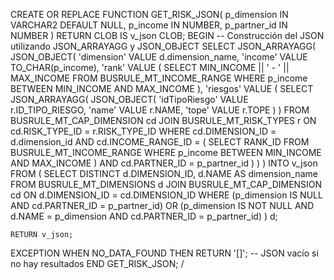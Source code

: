 CREATE OR REPLACE FUNCTION GET_RISK_JSON(
    p_dimension IN VARCHAR2 DEFAULT NULL,
    p_income IN NUMBER,
    p_partner_id IN NUMBER
) RETURN CLOB IS
    v_json CLOB;
BEGIN
    -- Construcción del JSON utilizando JSON_ARRAYAGG y JSON_OBJECT
    SELECT JSON_ARRAYAGG(
               JSON_OBJECT(
                   'dimension' VALUE d.dimension_name,
                   'income' VALUE TO_CHAR(p_income),
                   'rank' VALUE (
                       SELECT MIN_INCOME || ' - ' || MAX_INCOME
                       FROM BUSRULE_MT_INCOME_RANGE
                       WHERE p_income BETWEEN MIN_INCOME AND MAX_INCOME
                   ),
                   'riesgos' VALUE (
                       SELECT JSON_ARRAYAGG(
                                  JSON_OBJECT(
                                      'idTipoRiesgo' VALUE r.ID_TIPO_RIESGO,
                                      'name' VALUE r.NAME,
                                      'tope' VALUE r.TOPE
                                  )
                              )
                       FROM BUSRULE_MT_CAP_DIMENSION cd
                       JOIN BUSRULE_MT_RISK_TYPES r ON cd.RISK_TYPE_ID = r.RISK_TYPE_ID
                       WHERE cd.DIMENSION_ID = d.dimension_id
                         AND cd.INCOME_RANGE_ID = (
                             SELECT RANK_ID
                             FROM BUSRULE_MT_INCOME_RANGE
                             WHERE p_income BETWEEN MIN_INCOME AND MAX_INCOME
                         )
                         AND cd.PARTNER_ID = p_partner_id
                   )
               )
           )
    INTO v_json
    FROM (
        SELECT DISTINCT d.DIMENSION_ID, d.NAME AS dimension_name
        FROM BUSRULE_MT_DIMENSIONS d
        JOIN BUSRULE_MT_CAP_DIMENSION cd ON d.DIMENSION_ID = cd.DIMENSION_ID
        WHERE (p_dimension IS NULL AND cd.PARTNER_ID = p_partner_id)
           OR (p_dimension IS NOT NULL AND d.NAME = p_dimension AND cd.PARTNER_ID = p_partner_id)
    ) d;

    RETURN v_json;
EXCEPTION
    WHEN NO_DATA_FOUND THEN
        RETURN '[]'; -- JSON vacío si no hay resultados
END GET_RISK_JSON;
/
